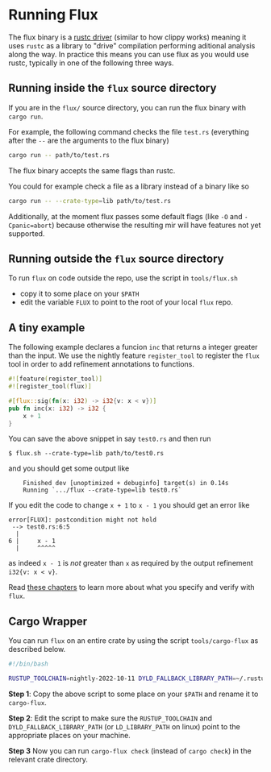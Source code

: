 # Running Flux

The flux binary is a [rustc driver](https://rustc-dev-guide.rust-lang.org/rustc-driver.html?highlight=driver#the-rustc-driver-and-interface)
(similar to how clippy works) meaning it uses `rustc` as a library to "drive" compilation performing aditional analysis along the way.
In practice this means you can use flux as you would use rustc, typically in one of the following three ways.

## Running inside the `flux` source directory

If you are in the `flux/` source directory, you can run the flux binary with `cargo run`.

For example, the following command checks the file `test.rs` (everything after the `--` are the arguments to the flux binary)

```bash
cargo run -- path/to/test.rs
```

The flux binary accepts the same flags than rustc.

You could for example check a file as a library instead of a binary like so

```bash
cargo run -- --crate-type=lib path/to/test.rs
```

Additionally, at the moment flux passes some
default flags (like `-O` and `-Cpanic=abort`) because
otherwise the resulting mir will have features
not yet supported.

## Running outside the `flux` source directory

To run `flux` on code outside the repo, use the script in `tools/flux.sh`

- copy it to some place on your `$PATH`
- edit the variable `FLUX` to point to the root of your local `flux` repo.


## A tiny example

The following example declares a funcion `inc`
that returns a integer greater than the input.
We use the nightly feature `register_tool`
to register the `flux` tool in order to
add refinement annotations to functions.

```rust
#![feature(register_tool)]
#![register_tool(flux)]

#[flux::sig(fn(x: i32) -> i32{v: x < v})]
pub fn inc(x: i32) -> i32 {
    x + 1
}
```

You can save the above snippet in say `test0.rs` and then run

```
$ flux.sh --crate-type=lib path/to/test0.rs
```

and you should get some output like

```
    Finished dev [unoptimized + debuginfo] target(s) in 0.14s
    Running `.../flux --crate-type=lib test0.rs`
```

If you edit the code to change `x + 1` to `x - 1` you should get an error like

```
error[FLUX]: postcondition might not hold
 --> test0.rs:6:5
  |
6 |     x - 1
  |     ^^^^^
```

as indeed `x - 1` is *not* greater than `x` as required by the output refinement `i32{v: x < v}`.

Read [these chapters](SUMMARY.md#learn) to learn more about what you specify and verify with `flux`.

## Cargo Wrapper

You can run `flux` on an entire crate by using the script `tools/cargo-flux` as described below.

```bash
#!/bin/bash

RUSTUP_TOOLCHAIN=nightly-2022-10-11 DYLD_FALLBACK_LIBRARY_PATH=~/.rustup/toolchains/nightly-2022-10-11-x86_64-apple-darwin/lib RUSTC_WRAPPER=/path/to/flux/target/debug/flux cargo $@
```

**Step 1**: Copy the above script to some place on your `$PATH` and rename it to `cargo-flux`.

**Step 2**: Edit the script to make sure the `RUSTUP_TOOLCHAIN` and `DYLD_FALLBACK_LIBRARY_PATH`
(or `LD_LIBRARY_PATH` on linux) point to the appropriate places on your machine.

**Step 3** Now you can run `cargo-flux check` (instead of `cargo check`) in the relevant crate directory.